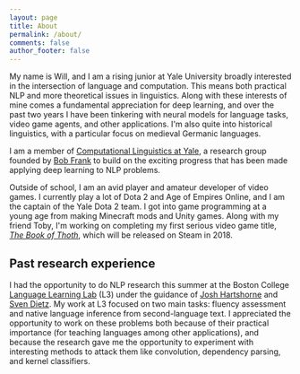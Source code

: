 ```yaml
---
layout: page
title: About
permalink: /about/
comments: false
author_footer: false
---
```


My name is Will, and I am a rising junior at Yale University broadly interested in the intersection of language and computation. This means both practical NLP and more theoretical issues in linguistics. Along with these interests of mine comes a fundamental appreciation for deep learning, and over the past two years I have been tinkering with neural models for language tasks, video game agents, and other applications. I'm also quite into historical linguistics, with a particular focus on medieval Germanic languages.

I am a member of [Computational Linguistics at Yale](http://clay.yale.edu/), a research group founded by [Bob Frank](http://ling.yale.edu/people/robert-frank) to build on the exciting progress that has been made applying deep learning to NLP problems.

Outside of school, I am an avid player and amateur developer of video games. I currently play a lot of Dota 2 and Age of Empires Online, and I am the captain of the Yale Dota 2 team. I got into game programming at a young age from making Minecraft mods and Unity games. Along with my friend Toby, I'm working on completing my first serious video game title, [*The Book of Thoth*](http://snorridev.github.io/thoth/), which will be released on Steam in 2018.

## Past research experience

I had the opportunity to do NLP research this summer at the Boston College [Language Learning Lab](http://l3atbc.org/) (L3) under the guidance of [Josh Hartshorne](http://www.bc.edu/schools/cas/psych/people/faculty/hartshorne.html) and [Sven Dietz](https://genetics.med.harvard.edu/lab/church/sdietz). My work at L3 focused on two main tasks: fluency assessment and native language inference from second-language text. I appreciated the opportunity to work on these problems both because of their practical importance (for teaching languages among other applications), and because the research gave me the opportunity to experiment with interesting methods to attack them like convolution, dependency parsing, and kernel classifiers.
